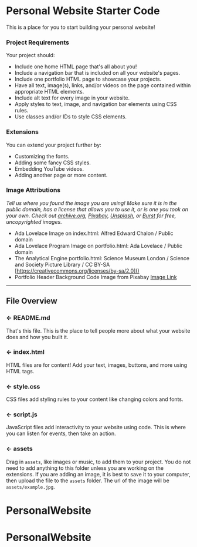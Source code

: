 # Personal Website Starter Code

This is a place for you to start building your personal website!

### Project Requirements
Your project should:
- Include one home HTML page that's all about you!
- Include a navigation bar that is included on all your website's pages.
- Include one portfolio HTML page to showcase your projects.
- Have all text, image(s), links, and/or videos on the page contained within appropriate HTML elements.
- Include alt text for every image in your website.
- Apply styles to text, image, and navigation bar elements using CSS rules.
- Use classes and/or IDs to style CSS elements.

### Extensions
You can extend your project further by:
- Customizing the fonts.
- Adding some fancy CSS styles.
- Embedding YouTube videos.
- Adding another page or more content.


### Image Attributions
*Tell us where you found the image you are using! Make sure it is in the public domain, has a license that allows you to use it, or is one you took on your own. Check out [archive.org](https://archive.org/), [Pixabay](https://pixabay.com/), [Unsplash](https://unsplash.com/), or [Burst](https://burst.shopify.com/) for free, uncopyrighted images.*
- Ada Lovelace Image on index.html: Alfred Edward Chalon / Public domain 
- Ada Lovelace Program Image on portfolio.html: Ada Lovelace / Public domain
- The Analytical Engine portfolio.html: Science Museum London / Science and Society Picture Library / CC BY-SA [https://creativecommons.org/licenses/by-sa/2.0]()
- Portfolio Header Background Code Image from Pixabay [Image Link](https://pixabay.com/vectors/background-the-background-1086840/)

---

## File Overview

### ← README.md

That's this file. This is the place to tell people more about what your website does and how you built it. 

### ← index.html

HTML files are for content! Add your text, images, buttons, and more using HTML tags.

### ← style.css

CSS files add styling rules to your content like changing colors and fonts. 

### ← script.js

JavaScript files add interactivity to your website using code. This is where you can listen for events, then take an action.

### ← assets

Drag in `assets`, like images or music, to add them to your project. You do not need to add anything to this folder unless you are working on the extensions. If you are adding an image, it is best to save it to your computer, then upload the file to the `assets` folder. The url of the image will be `assets/example.jpg`.
# PersonalWebsite
# PersonalWebsite
